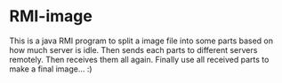 # RMI-image
This is a java RMI program to split a image file into some parts based on how much server is idle. Then sends each parts to different servers remotely. Then receives them all again. Finally use all received parts to make a final  image... :)
